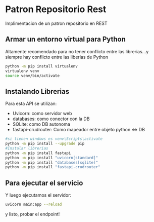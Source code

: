 # Patron Repositorio Rest

Implimentacion de un patron repositorio en REST

## Armar un entorno virtual para Python

Altamente recomendado para no tener conflicto entre las librerias...y siempre hay conflicto entre las liberias de Python

```sh
python -m pip install virtualenv
virtualenv venv
source venv/bin/activate 
```

## Instalando Librerias

Para esta API se utilizan:
- Uvicorn: como servidor web
- databases: como conector con la DB
- SQLite: como DB autonoma
- fastapi-crudrouter: Como mapeador entre objeto python <=> DB


```sh
#si tienen windows es venv\Scripts\activate
python -m pip install --upgrade pip
#Instalar librerias
python -m pip install fastapi
python -m pip install "uvicorn[standard]"
python -m pip install "databases[sqlite]"
python -m pip install "fastapi-crudrouter"
```

## Para ejecutar el servicio

Y luego ejecutamos el servidor:

```sh
uvicorn main:app --reload
```

y listo, probar el endpoint!
